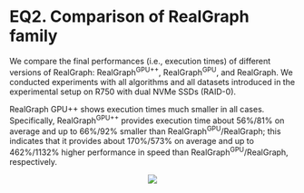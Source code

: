 # EQ2. Comparison of RealGraph family

We compare the final performances (i.e., execution times) of different versions of RealGraph: RealGraph<sup>GPU++</sup>, RealGraph<sup>GPU</sup>, and RealGraph. We conducted experiments with all algorithms and all datasets introduced in the experimental setup on R750 with dual NVMe SSDs (RAID-0).

RealGraph GPU++ shows execution times much smaller in all cases. Specifically, RealGraph<sup>GPU++</sup> provides execution time about 56%/81% on average and up to 66%/92% smaller than RealGraph<sup>GPU</sup>/RealGraph;
this indicates that it provides about 170%/573% on average and up to 462%/1132% higher performance in speed than RealGraph<sup>GPU</sup>/RealGraph, respectively.


<p align="center">
  <img src="https://github.com/JMPARK96/RealGraphGPUplusplus/assets/101683134/a8871e1e-5401-4070-8f82-16dba8b42e5a" />
</p>
